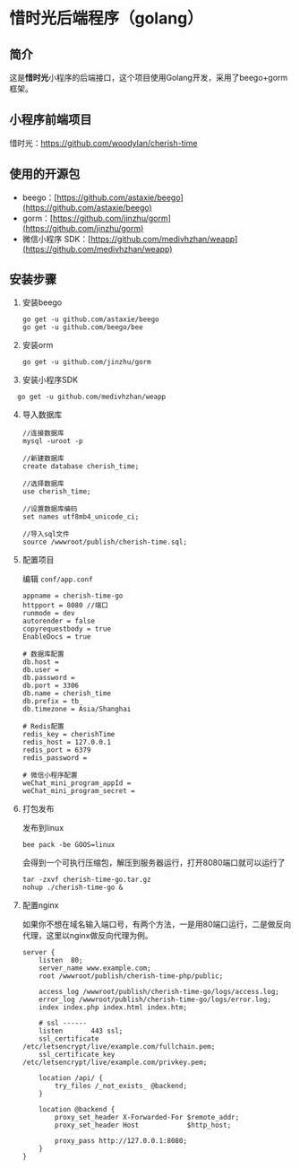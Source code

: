 # 惜时光后端程序（golang）

## 简介

这是**惜时光**小程序的后端接口，这个项目使用Golang开发，采用了beego+gorm框架。



## 小程序前端项目

惜时光：[https://github.com/woodylan/cherish-time ](https://github.com/woodylan/cherish-time )



## 使用的开源包

- beego：[https://github.com/astaxie/beego](https://github.com/astaxie/beego)
- gorm：[https://github.com/jinzhu/gorm](https://github.com/jinzhu/gorm)
- 微信小程序 SDK：[https://github.com/medivhzhan/weapp](https://github.com/medivhzhan/weapp)




## 安装步骤

1. 安装beego

   ```shell
   go get -u github.com/astaxie/beego
   go get -u github.com/beego/bee
   ```

2. 安装orm

   ```shell
   go get -u github.com/jinzhu/gorm
   ```

3. 安装小程序SDK
 ```shell
   go get -u github.com/medivhzhan/weapp
 ```
4. 导入数据库

   ~~~mysql
   //连接数据库
   mysql -uroot -p

   //新建数据库
   create database cherish_time;

   //选择数据库
   use cherish_time;

   //设置数据库编码
   set names utf8mb4_unicode_ci;

   //导入sql文件
   source /wwwroot/publish/cherish-time.sql;
   ~~~

5. 配置项目

   编辑 `conf/app.conf`

   ```shell
   appname = cherish-time-go
   httpport = 8080 //端口
   runmode = dev
   autorender = false
   copyrequestbody = true
   EnableDocs = true

   # 数据库配置
   db.host =
   db.user =
   db.password =
   db.port = 3306
   db.name = cherish_time
   db.prefix = tb_
   db.timezone = Asia/Shanghai

   # Redis配置
   redis_key = cherishTime
   redis_host = 127.0.0.1
   redis_port = 6379
   redis_password =

   # 微信小程序配置
   weChat_mini_program_appId =
   weChat_mini_program_secret =
   ```

6. 打包发布

   发布到linux

   ```shell
   bee pack -be GOOS=linux
   ```

   会得到一个可执行压缩包，解压到服务器运行，打开8080端口就可以运行了

   ```shell
   tar -zxvf cherish-time-go.tar.gz
   nohup ./cherish-time-go &
   ```

7. 配置nginx

   如果你不想在域名输入端口号，有两个方法，一是用80端口运行，二是做反向代理，这里以nginx做反向代理为例。

   ```nginx
   server {
       listen  80;
       server_name www.example.com;
       root /wwwroot/publish/cherish-time-php/public;
   
       access_log /wwwroot/publish/cherish-time-go/logs/access.log;
       error_log /wwwroot/publish/cherish-time-go/logs/error.log;
       index index.php index.html index.htm;
   
       # ssl ------
       listen       443 ssl;
       ssl_certificate      /etc/letsencrypt/live/example.com/fullchain.pem;
       ssl_certificate_key  /etc/letsencrypt/live/example.com/privkey.pem;
   
       location /api/ {
           try_files /_not_exists_ @backend;
       }
   
       location @backend {
           proxy_set_header X-Forwarded-For $remote_addr;
           proxy_set_header Host            $http_host;
   
           proxy_pass http://127.0.0.1:8080;
       }
   }
   ```
